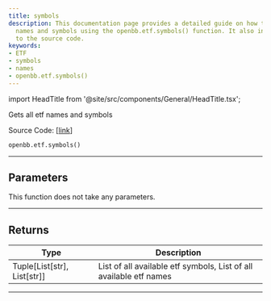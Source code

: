 ```yaml
---
title: symbols
description: This documentation page provides a detailed guide on how to get all ETF
  names and symbols using the openbb.etf.symbols() function. It also includes a link
  to the source code.
keywords:
- ETF
- symbols
- names
- openbb.etf.symbols()
---
```


import HeadTitle from '@site/src/components/General/HeadTitle.tsx';

<HeadTitle title="etf.symbols - Reference | OpenBB SDK Docs" />

Gets all etf names and symbols

Source Code: [[link](https://github.com/OpenBB-finance/OpenBBTerminal/tree/main/openbb_terminal/etf/stockanalysis_model.py#L19)]

```python
openbb.etf.symbols()
```

---

## Parameters

This function does not take any parameters.

---

## Returns

| Type | Description |
| ---- | ----------- |
| Tuple[List[str], List[str]] | List of all available etf symbols, List of all available etf names |
---

